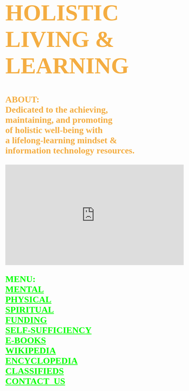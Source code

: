 <!DOCTYPE html>
<html lang="en-us">
	<body style="background-image:url(https://media.giphy.com/media/tWFdTxkr9XwnIdzYbL/giphy.gif);
		background-repeat:no-repeat;
		background-size:cover;
		background-position: center center;">
		<h1 style="font-family:serif;font-weight:bold;font-size:72px;color:#f4ad42;">
			HOLISTIC<br> 
			LIVING &<br>
			LEARNING
		</h1>
		<p style="font-family:serif;font-weight:bold;font-size:28px;color:#f4ad42;">
			ABOUT:<br>
	        	Dedicated to the achieving,<br>
			maintaining, and promoting<br> 
		 	of holistic well-being with<br>
			a lifelong-learning mindset &<br> 
			information technology resources.
		</p>
		<iframe width="560" height="315" src="https://www.youtube.com/embed/Tw9PYw_ESs8" 
			frameborder="0" allow="accelerometer; autoplay; encrypted-media; 
			gyroscope; picture-in-picture" allowfullscreen>
		</iframe>
		<p style="font-family:serif;color:#00ff00;font-size:28px;font-weight:bold;">
			MENU:<br>
			<a style="color:#00ff00;" href="https://www.mooc-list.com/"       	       		 							target="_blank">MENTAL</a><br>
			<a style="color:#00ff00;" href="https://www.webmd.com/" 	 	 	         		 						target="_blank">PHYSICAL</a><br>
			<a style="color:#00ff00;" href="http://www.gnosis.org/library/hermet.htm#CH" 
				target="_blank">SPIRITUAL</a><br>
			<a style="color:#00ff00;" href="https://l-lists.com/en/lists/phayv1.html" 									target="_blank">FUNDING</a><br>
			<a style="color:#00ff00;" href="https://www.self-sufficient-farm-living.com" 
			        target="_blank">SELF-SUFFICIENCY</a><br>
			<a style="color:#00ff00;" href="https://onlinebooks.library.upenn.edu/" 										target="_blank">E-BOOKS</a><br>	
			<a style="color:#00ff00;" href="https://en.wikipedia.org/wiki/Main_Page"                                                                         target="_blank">WIKIPEDIA</a><br>
			<a style="color:#00ff00;" href="https://www.britannica.com/"                                                                                     target="_blank">ENCYCLOPEDIA</a><br>
			<a style="color:#00ff00;" href="https://www.craigslist.org/about/sites"
				target="_blank">CLASSIFIEDS</a><br>
			<a style="color:#00ff00;" href="mailto:fjwholistic@live.com?Subject=Hello"
				target="_top">CONTACT_US</a>
		</p>
	</body>
</html>

